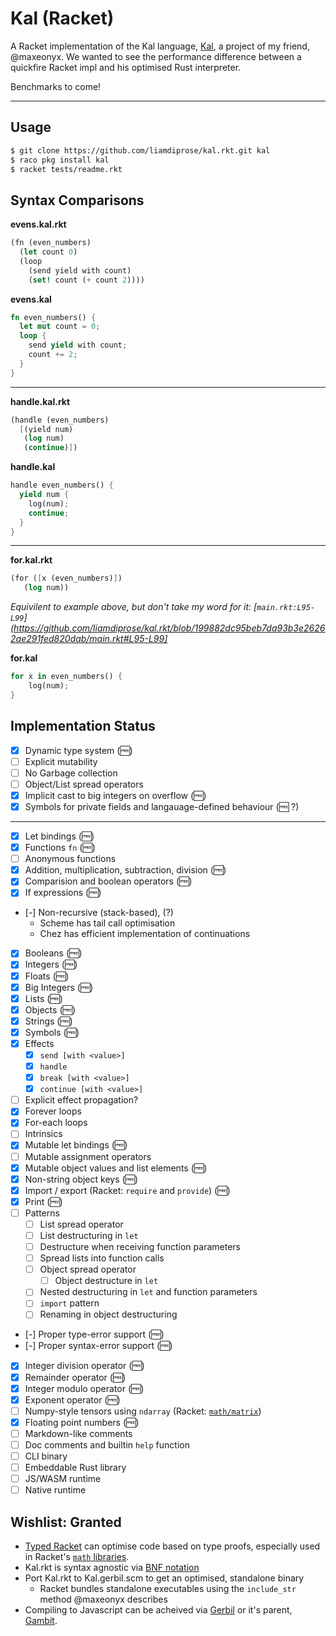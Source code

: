 # Kal (Racket)

A Racket implementation of the Kal language, 
[Kal](https://github.com/maxeonyx/kal), a project of my friend, @maxeonyx. 
We wanted to see the performance difference between a quickfire Racket impl and 
his optimised Rust interpreter.

Benchmarks to come!

---

## Usage

```bash
$ git clone https://github.com/liamdiprose/kal.rkt.git kal
$ raco pkg install kal
$ racket tests/readme.rkt
```

## Syntax Comparisons

**evens.kal.rkt**
```scheme
(fn (even_numbers)
  (let count 0)
  (loop
    (send yield with count)
    (set! count (+ count 2))))
```

**evens.kal**
```rust
fn even_numbers() {
  let mut count = 0;
  loop {
    send yield with count;
    count += 2;
  }
}
```

---

**handle.kal.rkt**
```scheme
(handle (even_numbers)
  [(yield num)
   (log num)
   (continue)])
```

**handle.kal**
```rust
handle even_numbers() {
  yield num {
    log(num);
    continue;
  }
}
```
---

**for.kal.rkt**
```scheme
(for ([x (even_numbers)])
   (log num))
```

*Equivilent to example above, but don't take my word for it: [`main.rkt:L95-L99`](https://github.com/liamdiprose/kal.rkt/blob/199882dc95beb7da93b3e26262ae291fed820dab/main.rkt#L95-L99]*


**for.kal**
```rust
for x in even_numbers() {
    log(num);
}
```

## Implementation Status

- [x] Dynamic type system (:free:)
- [ ] Explicit mutability
- [ ] No Garbage collection
- [ ] Object/List spread operators
- [x] Implicit cast to big integers on overflow (:free:)
- [x] Symbols for private fields and langauage-defined behaviour (:free: ?)

---

- [x] Let bindings (:free:)
- [x] Functions `fn` (:free:)
- [ ] Anonymous functions
- [x] Addition, multiplication, subtraction, division (:free:)
- [x] Comparision and boolean operators (:free:)
- [x] If expressions (:free:)
- [-] Non-recursive (stack-based), (?)
  - Scheme has tail call optimisation
  - Chez has efficient implementation of continuations
- [x] Booleans (:free:)
- [x] Integers (:free:)
- [x] Floats (:free:)
- [x] Big Integers (:free:)
- [x] Lists (:free:)
- [x] Objects (:free:)
- [x] Strings (:free:)
- [x] Symbols (:free:)
- [x] Effects
  - [x] `send [with <value>]`
  - [x] `handle`
  - [x] `break [with <value>]`
  - [x] `continue [with <value>]`
- [ ] Explicit effect propagation?
- [x] Forever loops
- [x] For-each loops
- [ ] Intrinsics
- [x] Mutable let bindings (:free:)
- [ ] Mutable assignment operators
- [x] Mutable object values and list elements (:free:)
- [x] Non-string object keys (:free:)
- [x] Import / export (Racket: `require` and `provide`) (:free:)
- [x] Print (:free:)
- [ ] Patterns
  - [ ] List spread operator
  - [ ] List destructuring in `let`
  - [ ] Destructure when receiving function parameters
  - [ ] Spread lists into function calls
  - [ ] Object spread operator
    - [ ] Object destructure in `let`
  - [ ] Nested destructuring in `let` and function parameters
  - [ ] `import` pattern
  - [ ] Renaming in object destructuring
- [-] Proper type-error support (:free:)
- [-] Proper syntax-error support (:free:)
- [x] Integer division operator (:free:)
- [x] Remainder operator (:free:)
- [x] Integer modulo operator (:free:)
- [x] Exponent operator (:free:)
- [ ] Numpy-style tensors using `ndarray` (Racket: [`math/matrix`](https://docs.racket-lang.org/math/matrices.html))
- [x] Floating point numbers (:free:)
- [ ] Markdown-like comments
- [ ] Doc comments and builtin `help` function
- [ ] CLI binary
- [ ] Embeddable Rust library
- [ ] JS/WASM runtime
- [ ] Native runtime

## Wishlist: Granted

- [Typed Racket](https://docs.racket-lang.org/ts-guide/index.html) can optimise code based on type proofs, 
  especially used in Racket's [`math` libraries](https://docs.racket-lang.org/math/index.html).
- Kal.rkt is syntax agnostic via [BNF notation](lang/ast.rkt)
- Port Kal.rkt to Kal.gerbil.scm to get an optimised, standalone binary
  - Racket bundles standalone executables using the `include_str` method @maxeonyx describes
- Compiling to Javascript can be acheived via [Gerbil](https://cons.io) or it's parent, [Gambit](https://gambitscheme.org/).

